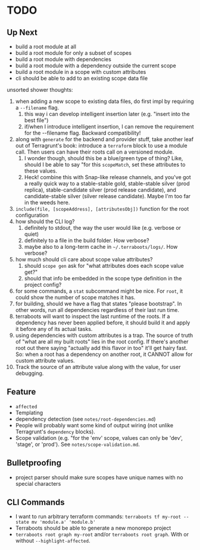 # TODO

## Up Next

- build a root module at all
- build a root module for only a subset of scopes
- build a root module with dependencies
- build a root module with a dependency outside the current scope
- build a root module in a scope with custom attributes
- cli should be able to add to an existing scope data file

unsorted shower thoughts:

1. when adding a new scope to existing data files, do first impl by requiring a
   `--filename` flag.
   1. this way i can develop intelligent insertion later (e.g. "insert into the
      best file")
   2. if/when I introduce intelligent insertion, I can remove the requirement
      for the --filename flag. Backward compatibility!
2. along with `generate` for the backend and provider stuff, take another leaf
   out of Terragrunt's book: introduce a `terraform` block to use a module call.
   Then users can have their roots call on a versioned module.
   1. I wonder though, should this be a blue/green type of thing?
      Like, should I be able to say "for this `scopeMatch`, set these attributes
      to these values.
   2. Heck! combine this with Snap-like release channels, and you've got a
      really quick way to a stable-stable gold, stable-stable silver (prod
      replica), stable-candidate silver (prod release candidate), and
      candidate-stable silver (silver release candidate). Maybe I'm too far in
      the weeds here.
3. `include(file, [scopeAddress], [attributesObj])` function for the root
   configuration
4. how should the CLI log?
   1. definitely to stdout, the way the user would like (e.g. verbose or quiet)
   2. definitely to a file in the build folder. How verbose?
   3. maybe also to a long-term cache in `~/.terraboots/logs/`. How verbose?
5. how much should cli care about scope value attributes?
   1. should `scope gen` ask for "what attributes does each scope value get?"
   2. should that info be embedded in the scope type definition in the project
      config?
6. for some commands, a `stat` subcommand might be nice. For `root`, it could show the number of scope matches it has.
7. for building, should we have a flag that states "please bootstrap". In other
   words, run all dependencies regardless of their last run time.
8. terraboots will want to inspect the last runtime of the roots. If a
   dependency has never been applied before, it should build it and apply it
   before any of its actual tasks.
9. using dependencies with custom attributes is a trap. The source of truth of
   "what are all my built roots" lies in the root config. If there's another
   root out there saying "actually add this flavor in too" it'll get hairy fast.
   So: when a root has a dependency on another root, it CANNOT allow for custom
   attribute values.
10. Track the source of an attribute value along with the value, for user
    debugging.

## Feature

- `affected`
- Templating
- dependency detection (see `notes/root-dependencies.md`)
- People will probably want some kind of output wiring (not unlike Terragrunt's
  `dependency` blocks).
- Scope validation (e.g. "for the 'env' scope, values can only be 'dev',
  'stage', or 'prod'). See `notes/scope-validation.md`.

## Bulletproofing

- project parser should make sure scopes have unique names with no special
  characters

## CLI Commands

- I want to run arbitrary terraform commands:
  `terraboots tf my-root -- state mv 'module.a' 'module.b'`
- Terraboots should be able to generate a new monorepo project
- `terraboots root graph my-root` and/or `terraboots root graph`. With or
  without `--highlight-affected`.
